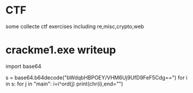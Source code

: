 # CTF
some collecte ctf exercises including re,misc,crypto,web

# crackme1.exe writeup
import base64

s = base64.b64decode("bWdqbHBPOEY/VHM6Uj9UfD9FeF5Cdg==")
for i in s:
    for j in "main":
        i=i^ord(j)
    print(chr(i),end="")
